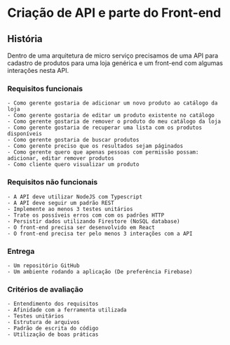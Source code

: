 # Criação de API e parte do Front-end

## História
Dentro de uma arquitetura de micro serviço precisamos de uma API para cadastro de produtos para uma loja genérica e um front-end com algumas interações nesta API.

### Requisitos funcionais
	- Como gerente gostaria de adicionar um novo produto ao catálogo da loja
	- Como gerente gostaria de editar um produto existente no catálogo
	- Como gerente gostaria de remover o produto do meu catálogo da loja
	- Como gerente gostaria de recuperar uma lista com os produtos disponíveis
	- Como gerente gostaria de buscar produtos
	- Como gerente preciso que os resultados sejam páginados
	- Como gerente quero que apenas pessoas com permissão possam: adicionar, editar remover produtos
	- Como cliente quero visualizar um produto
### Requisitos não funcionais
	- A API deve utilizar NodeJS com Typescript
	- A API deve seguir um padrão REST
	- Implemente ao menos 3 testes unitários
	- Trate os possíveis erros com com os padrões HTTP
	- Persistir dados utilizando Firestore (NoSQL database)
	- O front-end precisa ser desenvolvido em React
	- O front-end precisa ter pelo menos 3 interações com a API
### Entrega
	- Um repositório GitHub
	- Um ambiente rodando a aplicação (De preferência Firebase)
### Critérios de avaliação
	- Entendimento dos requisitos
	- Afinidade com a ferramenta utilizada
	- Testes unitários
	- Estrutura de arquivos
	- Padrão de escrita do código
	- Utilização de boas práticas
